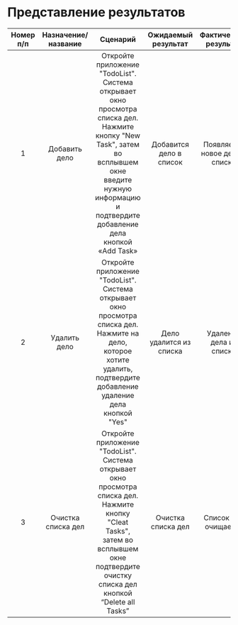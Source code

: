 # Представление результатов

| Номер п/п |	Назначение/название |	Сценарий	| Ожидаемый результат |	Фактический результат |	Оценка |
| :------: | :------: | :------: | :------: | :------: | :------: |
| 1 |	Добавить дело |	Откройте приложение "TodoList". Система открывает окно просмотра списка дел. Нажмите кнопку "New Task", затем во всплывшем окне введите нужную информацию и подтвердите добавление дела кнопкой «Add Task» |	Добавится дело в список |	Появляется новое дело в списке | 	Тест пройден |
| 2 |	Удалить дело |	Откройте приложение "TodoList". Система открывает окно просмотра списка дел. Нажмите на дело, которое хотите удалить, подтвердите добавление удаление дела кнопкой "Yes" |	Дело удалится из списка |	Удаление дела из списка |	Тест пройден |
| 3 |	Очистка списка дел |	Откройте приложение "TodoList". Система открывает окно просмотра списка дел. Нажмите кнопку "Cleat Tasks", затем во всплывшем окне подтвердите очистку списка дел кнопкой “Delete all Tasks” |	Очистка списка дел |	Список дел очищается | 	Тест пройден |
